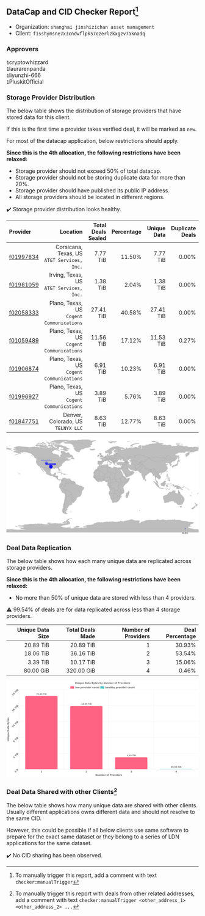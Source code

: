 ## DataCap and CID Checker Report[^1]
 - Organization: `shanghai jinshizichan asset management`
 - Client: `f1sshymsne7x3cndwflpk57ozerlzkxgzv7aknadq`
### Approvers
`1`cryptowhizzard<br/>`1`laurarenpanda<br/>`1`liyunzhi-666<br/>`1`PluskitOfficial

### Storage Provider Distribution
The below table shows the distribution of storage providers that have stored data for this client.

If this is the first time a provider takes verified deal, it will be marked as `new`.

For most of the datacap application, below restrictions should apply.

**Since this is the 4th allocation, the following restrictions have been relaxed:**
 - Storage provider should not exceed 50% of total datacap.
 - Storage provider should not be storing duplicate data for more than 20%.
 - Storage provider should have published its public IP address.
 - All storage providers should be located in different regions.

✔️ Storage provider distribution looks healthy.

| Provider                                              |                                       Location | Total Deals Sealed | Percentage | Unique Data | Duplicate Deals |
| :---------------------------------------------------- | ---------------------------------------------: | -----------------: | ---------: | ----------: | --------------: |
| [f01997834](https://filfox.info/en/address/f01997834) | Corsicana, Texas, US<br/>`AT&T Services, Inc.` |           7.77 TiB |     11.50% |    7.77 TiB |           0.00% |
| [f01981059](https://filfox.info/en/address/f01981059) |    Irving, Texas, US<br/>`AT&T Services, Inc.` |           1.38 TiB |      2.04% |    1.38 TiB |           0.00% |
| [f02058333](https://filfox.info/en/address/f02058333) |   Plano, Texas, US<br/>`Cogent Communications` |          27.41 TiB |     40.58% |   27.41 TiB |           0.00% |
| [f01059489](https://filfox.info/en/address/f01059489) |   Plano, Texas, US<br/>`Cogent Communications` |          11.56 TiB |     17.12% |   11.53 TiB |           0.27% |
| [f01906874](https://filfox.info/en/address/f01906874) |   Plano, Texas, US<br/>`Cogent Communications` |           6.91 TiB |     10.23% |    6.91 TiB |           0.00% |
| [f01996927](https://filfox.info/en/address/f01996927) |   Plano, Texas, US<br/>`Cogent Communications` |           3.89 TiB |      5.76% |    3.89 TiB |           0.00% |
| [f01847751](https://filfox.info/en/address/f01847751) |          Denver, Colorado, US<br/>`TELNYX LLC` |           8.63 TiB |     12.77% |    8.63 TiB |           0.00% |

<img src="https://raw.githubusercontent.com/data-preservation-programs/filplus-checker-assets/main/filecoin-project/filecoin-plus-large-datasets/issues/1340/1690162878864.png"/>

### Deal Data Replication
The below table shows how each many unique data are replicated across storage providers.


**Since this is the 4th allocation, the following restrictions have been relaxed:**
- No more than 50% of unique data are stored with less than 4 providers.

⚠️ 99.54% of deals are for data replicated across less than 4 storage providers.

| Unique Data Size | Total Deals Made | Number of Providers | Deal Percentage |
| ---------------: | ---------------: | ------------------: | --------------: |
|        20.89 TiB |        20.89 TiB |                   1 |          30.93% |
|        18.06 TiB |        36.16 TiB |                   2 |          53.54% |
|         3.39 TiB |        10.17 TiB |                   3 |          15.06% |
|        80.00 GiB |       320.00 GiB |                   4 |           0.46% |

<img src="https://raw.githubusercontent.com/data-preservation-programs/filplus-checker-assets/main/filecoin-project/filecoin-plus-large-datasets/issues/1340/1690162879592.png"/>

### Deal Data Shared with other Clients[^3]
The below table shows how many unique data are shared with other clients.
Usually different applications owns different data and should not resolve to the same CID.

However, this could be possible if all below clients use same software to prepare for the exact same dataset or they belong to a series of LDN applications for the same dataset.

✔️ No CID sharing has been observed.

[^1]: To manually trigger this report, add a comment with text `checker:manualTrigger`

[^2]: Deals from those addresses are combined into this report as they are specified with `checker:manualTrigger`

[^3]: To manually trigger this report with deals from other related addresses, add a comment with text `checker:manualTrigger <other_address_1> <other_address_2> ...`
